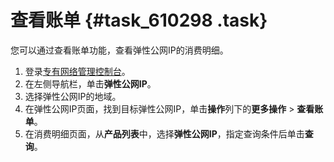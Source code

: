 # 查看账单 {#task_610298 .task}

您可以通过查看账单功能，查看弹性公网IP的消费明细。

1.  登录[专有网络管理控制台](https://vpcnext.console.aliyun.com)。
2.  在左侧导航栏，单击**弹性公网IP**。
3.  选择弹性公网IP的地域。
4.  在弹性公网IP页面，找到目标弹性公网IP，单击**操作**列下的**更多操作** \> **查看账单**。
5.  在消费明细页面，从**产品列表**中，选择**弹性公网IP**，指定查询条件后单击**查询**。

